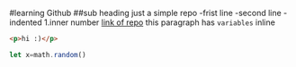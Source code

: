 #learning Github
##sub heading
just a simple repo
-frist line
-second line
  -indented
  1.inner number
[link of repo](https://github.com/AbdullahHebish/)
this paragraph has `variables` inline
```html
<p>hi :)</p>
```
```js
let x=math.random()
```
